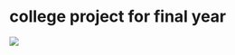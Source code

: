 # college project for final year

<img src="https://www.google.com/imgres?imgurl=https%3A%2F%2Fwww.gospeedy.co.in%2Fimages%2Fservice%2Fbg%2Fecommerce-service.png&tbnid=bhN-3MrhSo2RoM&vet=12ahUKEwib3KSR79-CAxWjg2MGHVaiCYcQMyg7egUIARDMAQ..i&imgrefurl=https%3A%2F%2Fwww.gospeedy.co.in%2Fkolkata%2Fecommerce-web-development&docid=gB7hM41QqfdEiM&w=480&h=300&q=website%20image%20for%20e%20commerce%20designs&ved=2ahUKEwib3KSR79-CAxWjg2MGHVaiCYcQMyg7egUIARDMAQ">
